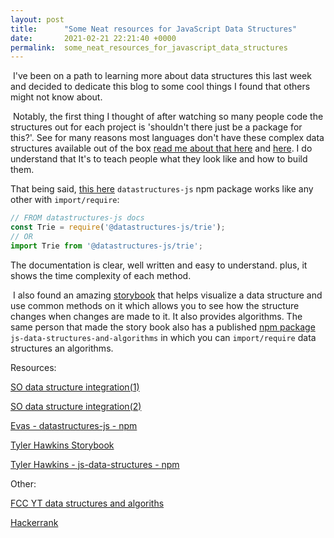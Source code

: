 ```yaml
---
layout: post
title:      "Some Neat resources for JavaScript Data Structures"
date:       2021-02-21 22:21:40 +0000
permalink:  some_neat_resources_for_javascript_data_structures
---
```



​	I've been on a path to learning more about data structures this last week and decided to dedicate this blog to some cool things I found that others might not know about.

​	Notably, the first thing I thought of after watching so many people code the structures out for each project is 'shouldn't there just be a package for this?'. See for many reasons most languages don't have these complex data structures available out of the box [read me about that here](https://softwareengineering.stackexchange.com/questions/65139/should-data-structures-be-integrated-into-the-language-as-in-python-or-be-prov) and [here](https://softwareengineering.stackexchange.com/questions/191653/why-many-programming-languages-have-only-2-data-structures-arrays-and-hashes). I do understand that It's to teach people what they look like and how to build them.

  That being said, [this here](https://github.com/eyas-ranjous/datastructures-js) `datastructures-js` npm package works like any other with `import/require`:

```js
// FROM datastructures-js docs
const Trie = require('@datastructures-js/trie');
// OR
import Trie from '@datastructures-js/trie';
```

The documentation is clear, well written and easy to understand. plus, it shows the time complexity of each method.

​	I also found an amazing [storybook](http://tylerhawkins.info/js-data-structures-and-algorithms/storybook-dist/?path=/story/data-structures-doubly-linked-list--node-visualizer) that helps visualize a data structure and use common methods on it which allows you to see how the structure changes when changes are made to it. It also provides algorithms. The same person that made the story book also has a published [npm package](https://github.com/thawkin3/js-data-structures-and-algorithms) `js-data-structures-and-algorithms` in which you can `import/require` data structures an algorithms.

Resources:

[SO data structure integration(1)](https://softwareengineering.stackexchange.com/questions/65139/should-data-structures-be-integrated-into-the-language-as-in-python-or-be-prov)

[SO data structure integration(2)](https://softwareengineering.stackexchange.com/questions/191653/why-many-programming-languages-have-only-2-data-structures-arrays-and-hashes)

[Evas - datastructures-js - npm](https://github.com/eyas-ranjous/datastructures-js)

[Tyler Hawkins Storybook](http://tylerhawkins.info/js-data-structures-and-algorithms/storybook-dist/?path=/story/data-structures-doubly-linked-list--node-visualizer)

[Tyler Hawkins - js-data-structures - npm](https://github.com/thawkin3/js-data-structures-and-algorithms)

Other:

[FCC YT data structures and algoriths](https://www.youtube.com/watch?v=t2CEgPsws3U)

[Hackerrank](https://www.hackerrank.com/domains/data-structures)


